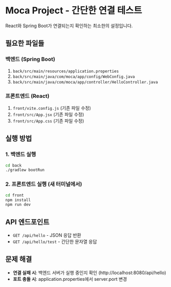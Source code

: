 # Moca Project - 간단한 연결 테스트

React와 Spring Boot가 연결되는지 확인하는 최소한의 설정입니다.

## 필요한 파일들

### 백엔드 (Spring Boot)
1. `back/src/main/resources/application.properties`
2. `back/src/main/java/com/moca/app/config/WebConfig.java`
3. `back/src/main/java/com/moca/app/controller/HelloController.java`

### 프론트엔드 (React)
1. `front/vite.config.js` (기존 파일 수정)
2. `front/src/App.jsx` (기존 파일 수정)
3. `front/src/App.css` (기존 파일 수정)

## 실행 방법

### 1. 백엔드 실행
```bash
cd back
./gradlew bootRun
```

### 2. 프론트엔드 실행 (새 터미널에서)
```bash
cd front
npm install
npm run dev
```

## API 엔드포인트

- `GET /api/hello` - JSON 응답 반환
- `GET /api/hello/test` - 간단한 문자열 응답

## 문제 해결

- **연결 실패 시**: 백엔드 서버가 실행 중인지 확인 (http://localhost:8080/api/hello)
- **포트 충돌 시**: application.properties에서 server.port 변경
